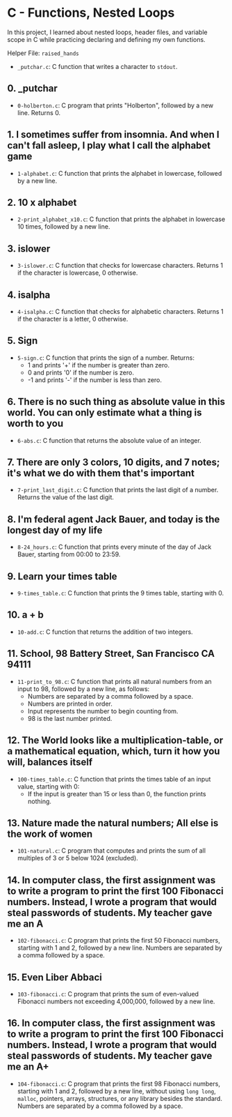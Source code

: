 # C - Functions, Nested Loops

In this project, I learned about nested loops, header files, and variable scope in C while practicing declaring and defining my own functions.

Helper File: `raised_hands`

- `_putchar.c`: C function that writes a character to `stdout`.

## 0. _putchar

- `0-holberton.c`: C program that prints "Holberton", followed by a new line. Returns 0.

## 1. I sometimes suffer from insomnia. And when I can't fall asleep, I play what I call the alphabet game

- `1-alphabet.c`: C function that prints the alphabet in lowercase, followed by a new line.

## 2. 10 x alphabet

- `2-print_alphabet_x10.c`: C function that prints the alphabet in lowercase 10 times, followed by a new line.

## 3. islower

- `3-islower.c`: C function that checks for lowercase characters. Returns 1 if the character is lowercase, 0 otherwise.

## 4. isalpha

- `4-isalpha.c`: C function that checks for alphabetic characters. Returns 1 if the character is a letter, 0 otherwise.

## 5. Sign

- `5-sign.c`: C function that prints the sign of a number. Returns:
  - 1 and prints '+' if the number is greater than zero.
  - 0 and prints '0' if the number is zero.
  - -1 and prints '-' if the number is less than zero.

## 6. There is no such thing as absolute value in this world. You can only estimate what a thing is worth to you

- `6-abs.c`: C function that returns the absolute value of an integer.

## 7. There are only 3 colors, 10 digits, and 7 notes; it's what we do with them that's important

- `7-print_last_digit.c`: C function that prints the last digit of a number. Returns the value of the last digit.

## 8. I'm federal agent Jack Bauer, and today is the longest day of my life

- `8-24_hours.c`: C function that prints every minute of the day of Jack Bauer, starting from 00:00 to 23:59.

## 9. Learn your times table

- `9-times_table.c`: C function that prints the 9 times table, starting with 0.

## 10. a + b

- `10-add.c`: C function that returns the addition of two integers.

## 11. School, 98 Battery Street, San Francisco CA 94111

- `11-print_to_98.c`: C function that prints all natural numbers from an input to 98, followed by a new line, as follows:
  - Numbers are separated by a comma followed by a space.
  - Numbers are printed in order.
  - Input represents the number to begin counting from.
  - 98 is the last number printed.

## 12. The World looks like a multiplication-table, or a mathematical equation, which, turn it how you will, balances itself

- `100-times_table.c`: C function that prints the times table of an input value, starting with 0:
  - If the input is greater than 15 or less than 0, the function prints nothing.

## 13. Nature made the natural numbers; All else is the work of women

- `101-natural.c`: C program that computes and prints the sum of all multiples of 3 or 5 below 1024 (excluded).

## 14. In computer class, the first assignment was to write a program to print the first 100 Fibonacci numbers. Instead, I wrote a program that would steal passwords of students. My teacher gave me an A

- `102-fibonacci.c`: C program that prints the first 50 Fibonacci numbers, starting with 1 and 2, followed by a new line. Numbers are separated by a comma followed by a space.

## 15. Even Liber Abbaci

- `103-fibonacci.c`: C program that prints the sum of even-valued Fibonacci numbers not exceeding 4,000,000, followed by a new line.

## 16. In computer class, the first assignment was to write a program to print the first 100 Fibonacci numbers. Instead, I wrote a program that would steal passwords of students. My teacher gave me an A+

- `104-fibonacci.c`: C program that prints the first 98 Fibonacci numbers, starting with 1 and 2, followed by a new line, without using `long long`, `malloc`, pointers, arrays, structures, or any library besides the standard. Numbers are separated by a comma followed by a space.

